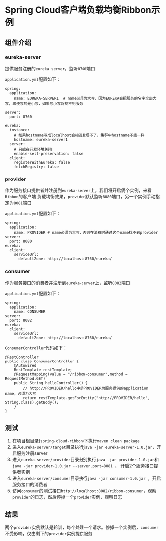 # Spring Cloud客户端负载均衡Ribbon示例

## 组件介绍

### eureka-server

提供服务注册的`eureka server`，监听`8760`端口

`application.yml`配置如下：

    spring:
      application:
        name: EUREKA-SERVER1  # name必须为大写，因为EUREKA会把服务的名字全部大写，即使写的是小写，如果写小写将找不到服务
    
    server:
      port: 8760
    
    eureka:
      instance:
        # 如果hostname写成localhost会相互发现不了，集群中hostname不能一样
        hostname: eureka-server1
      server:
        # 只能在开发环境关闭
        enable-self-preservation: false
      client:
        registerWithEureka: false
        fetchRegistry: false




### provider

作为服务接口提供者并注册到`eureka-server`上，我们将开启俩个实例，来看`Ribbon`的客户端
负载均衡效果，`provider`默认监听`8080`端口，另一个实例手动指定为`8081`端口

`application.yml`配置如下：

    spring:
      application:
        name: PROVIDER # name必须为大写，否则在消费时通过这个name找不到provider
    server:
      port: 8080
    eureka:
      client:
        serviceUrl:
          defaultZone: http://localhost:8760/eureka/

### consumer

作为服务接口的消费者并注册到`eureka-server`上，监听`8082`端口

`application.yml`配置如下：

    spring:
      application:
        name: CONSUMER
    server:
      port: 8082
    eureka:
      client:
        serviceUrl:
          defaultZone: http://localhost:8760/eureka/

`ConsumerController`代码如下：

    @RestController
    public class ConsumerController {
        @Autowired
        RestTemplate restTemplate;
        @RequestMapping(value = "/ribbon-consumer",method = RequestMethod.GET)
        public String helloController() {
            // http://PROVIDER/hello中的PROVIDER为服务提供的application name，必须为大写
            return restTemplate.getForEntity("http://PROVIDER/hello", String.class).getBody();
        }
    }

## 测试

1. 在项目根目录(`spring-cloud-ribbon`)下执行`maven clean package`
2. 进入`eureka-server/target`目录执行`java -jar eureka-server-1.0.jar`，开启服务注册server
3. 进入`eureka-server/provider`目录分别执行`java -jar provider-1.0.jar`和`java -jar provider-1.0.jar --server.port=8081 `，
开启2个服务接口提供者实例
4. 进入`eureka-server/consumer`目录执行`java -jar consumer-1.0.jar `，开启服务接口的消费者
5. 访问`consumer`的测试接口`http://localhost:8082/ribbon-consumer`，观察`provider`的日志，然后停掉一个`provider`实例，观察日志

## 结果

两个`provider`实例默认是轮训，每个处理一个请求。停掉一个实例后，`consumer`不受影响，仅由剩下的`provider`实例提供服务